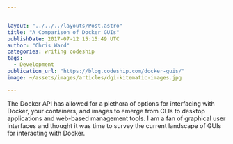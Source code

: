 ```yaml
---


layout: "../../../layouts/Post.astro"
title: "A Comparison of Docker GUIs"
publishDate: 2017-07-12 15:15:49 UTC
author: "Chris Ward"
categories: writing codeship
tags:
  - Development
publication_url: "https://blog.codeship.com/docker-guis/"
image: ~/assets/images/articles/dgi-kitematic-images.jpg

---
```

The Docker API has allowed for a plethora of options for interfacing with Docker, your containers, and images to emerge from CLIs to desktop applications and web-based management tools. I am a fan of graphical user interfaces and thought it was time to survey the current landscape of GUIs for interacting with Docker.

